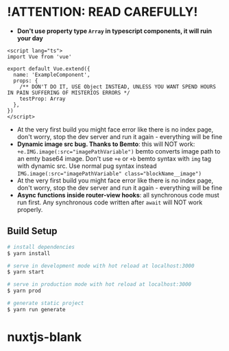 
# **!ATTENTION: READ CAREFULLY!**
* **Don't use property type `Array` in typescript components, it will ruin your day**
```
<script lang="ts">
import Vue from 'vue'

export default Vue.extend({
  name: 'ExampleComponent',
  props: {
    /** DON'T DO IT, USE Object INSTEAD, UNLESS YOU WANT SPEND HOURS IN PAIN SUFFERING OF MISTERIOS ERRORS */
    testProp: Array 
  },
})
</script>
```
* At the very first build you might face error like there is no index page, don't worry, stop the dev server and run it again - everything will be fine
* **Dynamic image src bug. Thanks to Bemto**: this will NOT work: ```+e.IMG.image(:src="imagePathVariable")``` bemto converts image path to an emty base64 image. Don't use ```+e``` or ```+b``` bemto syntax with ```img``` tag with dynamic src. Use normal pug syntax instead ```IMG.image(:src="imagePathVariable" class="blockName__image")```
* At the very first build you might face error like there is no index page, don't worry, stop the dev server and run it again - everything will be fine
* **Async functions inside router-view hooks**: all synchronous code must run first. Any synchronous code written after ```await``` will NOT work properly.


## Build Setup
``` bash
# install dependencies
$ yarn install

# serve in development mode with hot reload at localhost:3000
$ yarn start

# serve in production mode with hot reload at localhost:3000
$ yarn prod

# generate static project
$ yarn run generate
```
# nuxtjs-blank
